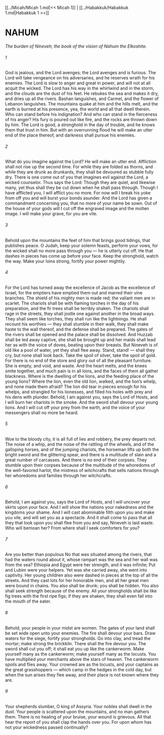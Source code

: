 [[../Micah/Micah 1.md|<< Micah 1]]  |  [[../Habakkuk/Habakkuk 1.md|Habakkuk 1 >>]]

# NAHUM

*The burden of Nineveh; the book of the vision of Nahum the Elkoshite.*

###### 1
God is jealous, and the Lord avenges; the Lord avenges and is furious. The Lord will take vengeance on his adversaries, and he reserves wrath for his enemies. The Lord is slow to anger and great in power, and will not at all acquit the wicked. The Lord has his way in the whirlwind and in the storm, and the clouds are the dust of his feet. He rebukes the sea and makes it dry, and dries up all the rivers. Bashan languishes, and Carmel, and the flower of Lebanon languishes. The mountains quake at him and the hills melt, and the earth is burned at his presence, yea, the world and all that dwell therein. Who can stand before his indignation? And who can stand in the fierceness of his anger? His fury is poured out like fire, and the rocks are thrown down by him. The Lord is good, a stronghold in the day of trouble, and he knows them that trust in him. But with an overrunning flood he will make an utter end of the place thereof, and darkness shall pursue his enemies.

###### 2
What do you imagine against the Lord? He will make an utter end. Affliction shall not rise up the second time. For while they are folded as thorns, and while they are drunk as drunkards, they shall be devoured as stubble fully dry. There is one come out of you that imagines evil against the Lord, a wicked counselor. Thus says the Lord: Though they are quiet, and likewise many, yet thus shall they be cut down when he shall pass through. Though I have afflicted you, I will afflict you no more. For now will I break his yoke from off you and will burst your bonds asunder. And the Lord has given a commandment concerning you, that no more of your name be sown. Out of the house of your gods will I cut off the engraved image and the molten image. I will make your grave, for you are vile.

###### 3
Behold upon the mountains the feet of him that brings good tidings, that publishes peace. O Judah, keep your solemn feasts, perform your vows, for the wicked shall no more pass through you — he is utterly cut off. He that dashes in pieces has come up before your face. Keep the stronghold, watch the way. Make your loins strong, fortify your power mightily.

###### 4
For the Lord has turned away the excellence of Jacob as the excellence of Israel, for the emptiers have emptied them out and marred their vine branches. The shield of his mighty men is made red; the valiant men are in scarlet. The chariots shall be with flaming torches in the day of his preparation, and the fir trees shall be terribly shaken. The chariots shall rage in the streets, they shall jostle one against another in the broad ways. They shall seem like torches, they shall run like the lightnings. He shall recount his worthies — they shall stumble in their walk, they shall make haste to the wall thereof, and the defense shall be prepared. The gates of the rivers shall be opened and the palace shall be dissolved. And Huzzab shall be led away captive, she shall be brought up and her maids shall lead her as with the voice of doves, beating upon their breasts. But Nineveh is of old like a pool of water, yet they shall flee away. Stand, stand! — shall they cry, but none shall look back. Take the spoil of silver, take the spoil of gold. For there is no end of the store and glory out of all the pleasant furniture. She is empty, and void, and waste. And the heart melts, and the knees smite together, and much pain is in all loins, and the faces of them all gather blackness. Where is the dwelling of the lions, and the feeding place of the young lions? Where the lion, even the old lion, walked, and the lion’s whelp, and none made them afraid? The lion did tear in pieces enough for his whelps, and strangled for his lionesses, and filled his holes with prey and his dens with plunder. Behold, I am against you, says the Lord of Hosts, and I will burn her chariots in the smoke. And the sword shall devour your young lions. And I will cut off your prey from the earth, and the voice of your messengers shall no more be heard.

###### 5
Woe to the bloody city, it is all full of lies and robbery, the prey departs not. The noise of a whip, and the noise of the rattling of the wheels, and of the galloping horses, and of the jumping chariots, the horseman lifts up both the bright sword and the glittering spear, and there is a multitude of slain and a great number of carcasses. And there is no end of their corpses. They stumble upon their corpses because of the multitude of the whoredoms of the well-favored harlot, the mistress of witchcrafts that sells nations through her whoredoms and families through her witchcrafts.

###### 6
Behold, I am against you, says the Lord of Hosts, and I will uncover your skirts upon your face. And I will show the nations your nakedness and the kingdoms your shame. And I will cast abominable filth upon you and make you vile, and will set you as a spectacle. And it shall come to pass that all they that look upon you shall flee from you and say, Nineveh is laid waste. Who will bemoan her? From where shall I seek comforters for you?

###### 7
Are you better than populous No that was situated among the rivers, that had the waters round about it, whose rampart was the sea and her wall was from the sea? Ethiopia and Egypt were her strength, and it was infinite; Put and Lubim were your helpers. Yet was she carried away, she went into captivity. Her young children also were dashed in pieces at the top of all the streets. And they cast lots for her honorable men, and all her great men were bound in chains. You also shall be drunk; you shall be hidden. You also shall seek strength because of the enemy. All your strongholds shall be like fig trees with the first ripe figs; if they are shaken, they shall even fall into the mouth of the eater.

###### 8
Behold, your people in your midst are women. The gates of your land shall be set wide open unto your enemies. The fire shall devour your bars. Draw waters for the siege, fortify your strongholds. Go into clay, and tread the mortar; make strong the brickkiln. There shall the fire devour you. The sword shall cut you off; it shall eat you up like the cankerworm. Make yourself many as the cankerworm; make yourself many as the locusts. You have multiplied your merchants above the stars of heaven. The cankerworm spoils and flies away. Your crowned are as the locusts, and your captains as the great grasshoppers — which camp in the hedges in the cold day, but when the sun arises they flee away, and their place is not known where they are.

###### 9
Your shepherds slumber, O king of Assyria. Your nobles shall dwell in the dust. Your people is scattered upon the mountains, and no man gathers them. There is no healing of your bruise, your wound is grievous. All that hear the report of you shall clap the hands over you. For upon whom has not your wickedness passed continually?